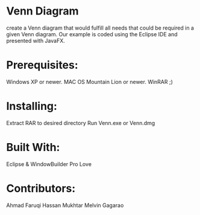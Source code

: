 # Venn Diagram
create a Venn diagram that would fulfill all needs that could be required in a given Venn diagram. 
Our example is coded using the Eclipse IDE and presented with JavaFX.

# Prerequisites: 
Windows XP or newer.
MAC OS Mountain Lion or newer.
WinRAR ;)
# Installing:
Extract RAR to desired directory
Run Venn.exe or Venn.dmg

# Built With:
Eclipse & WindowBuilder Pro
Love

# Contributors:
Ahmad Faruqi
Hassan Mukhtar
Melvin Gagarao

